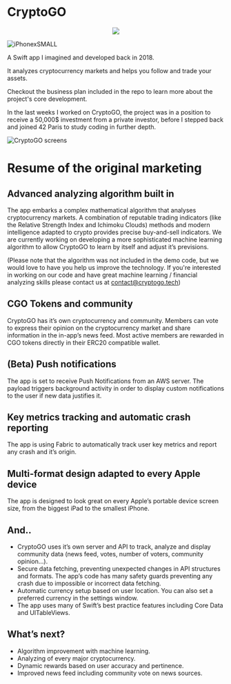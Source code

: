 # CryptoGO

<p align="center"> 
<img src="https://user-images.githubusercontent.com/31767776/68088828-19d33400-fe63-11e9-8249-f0f9f34a56a4.png">
</p>

![iPhonexSMALL](https://user-images.githubusercontent.com/31767776/68088828-19d33400-fe63-11e9-8249-f0f9f34a56a4.png)

A Swift app I imagined and developed back in 2018. 

It analyzes cryptocurrency markets and helps you follow and trade your assets.

Checkout the business plan included in the repo to learn more about the project's core development.

In the last weeks I worked on CryptoGO, the project was in a position to receive a 50,000$ investment from a private investor, before I stepped back and joined 42 Paris to study coding in further depth.

![CryptoGO screens](https://user-images.githubusercontent.com/31767776/68083193-90057580-fe26-11e9-962a-972f67d33e9b.png)

# Resume of the original marketing

## Advanced analyzing algorithm built in
The app embarks a complex mathematical algorithm that analyses cryptocurrency markets. A combination of reputable trading indicators (like the Relative Strength Index and Ichimoku Clouds) methods and modern intelligence adapted to crypto provides precise buy-and-sell indicators. We are currently working on developing a more sophisticated machine learning algorithm to allow CryptoGO to learn by itself and adjust it’s previsions.

(Please note that the algorithm was not included in the demo code, but we would love to have you help us improve the technology. If you're interested in working on our code and have great machine learning / financial analyzing skills please contact us at contact@cryptogo.tech)

## CGO Tokens and community
CryptoGO has it’s own cryptocurrency and community. Members can vote to express their opinion on the cryptocurrency market and share information in the in-app’s news feed. 
Most active members are rewarded in CGO tokens directly in their ERC20 compatible wallet.

## (Beta) Push notifications 
The app is set to receive Push Notifications from an AWS server. The payload triggers background activity in order to display custom notifications to the user if new data justifies it.

## Key metrics tracking and automatic crash reporting 
The app is using Fabric to automatically track user key metrics and report any crash and it’s origin.

## Multi-format design adapted to every Apple device
The app is designed to look great on every Apple’s portable device screen size, from the biggest iPad to the smallest iPhone.

## And..
- CryptoGO uses it’s own server and API to track, analyze and display community data (news feed, votes, number of voters, community opinion…).
- Secure data fetching, preventing unexpected changes in API structures and formats. The app’s code has many safety guards preventing any crash due to impossible or incorrect data fetching.
- Automatic currency setup based on user location. You can also set a preferred currency in the settings window.
- The app uses many of Swift’s best practice features including Core Data and UITableViews.

## What’s next?
- Algorithm improvement with machine learning.
- Analyzing of every major cryptocurrency.
- Dynamic rewards based on user accuracy and pertinence.
- Improved news feed including community vote on news sources.

